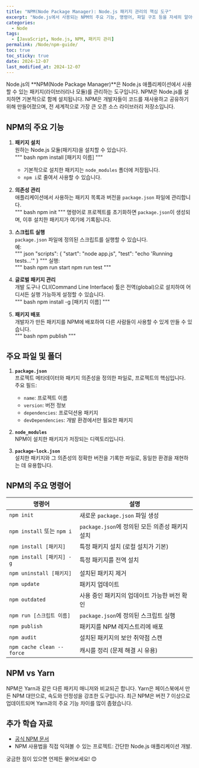 ```yaml
---
title: "NPM(Node Package Manager): Node.js 패키지 관리의 핵심 도구"
excerpt: "Node.js에서 사용되는 NPM의 주요 기능, 명령어, 파일 구조 등을 자세히 알아봅니다. NPM은 패키지 설치와 관리, 그리고 배포까지 다양한 기능을 제공합니다."
categories:
  - Node
tags:
  - [JavaScript, Node.js, NPM, 패키지 관리]
permalink: /Node/npm-guide/
toc: true
toc_sticky: true
date: 2024-12-07
last_modified_at: 2024-12-07
---
```


Node.js의 **NPM(Node Package Manager)**은 Node.js 애플리케이션에서 사용할 수 있는 패키지(라이브러리나 모듈)를 관리하는 도구입니다. NPM은 Node.js를 설치하면 기본적으로 함께 설치됩니다. NPM은 개발자들이 코드를 재사용하고 공유하기 위해 만들어졌으며, 전 세계적으로 가장 큰 오픈 소스 라이브러리 저장소입니다.

## **NPM의 주요 기능**
1. **패키지 설치**  
   원하는 Node.js 모듈(패키지)을 설치할 수 있습니다.  
   """
   bash
   npm install [패키지 이름]
   """
   - 기본적으로 설치한 패키지는 `node_modules` 폴더에 저장됩니다.
   - `npm i`로 줄여서 사용할 수 있습니다.

2. **의존성 관리**  
   애플리케이션에서 사용하는 패키지 목록과 버전을 `package.json` 파일에 관리합니다.  
   """
   bash
   npm init
   """
   명령어로 프로젝트를 초기화하면 `package.json`이 생성되며, 이후 설치한 패키지가 여기에 기록됩니다.

3. **스크립트 실행**  
   `package.json` 파일에 정의된 스크립트를 실행할 수 있습니다.  
   예:  
   """
   json
   "scripts": {
     "start": "node app.js",
     "test": "echo 'Running tests...'"
   }
   """
   실행:  
   """
   bash
   npm run start
   npm run test
   """

4. **글로벌 패키지 관리**  
   개발 도구나 CLI(Command Line Interface) 툴은 전역(global)으로 설치하여 어디서든 실행 가능하게 설정할 수 있습니다.  
   """
   bash
   npm install -g [패키지 이름]
   """

5. **패키지 배포**  
   개발자가 만든 패키지를 NPM에 배포하여 다른 사람들이 사용할 수 있게 만들 수 있습니다.  
   """
   bash
   npm publish
   """

## **주요 파일 및 폴더**
1. **`package.json`**  
   프로젝트 메타데이터와 패키지 의존성을 정의한 파일로, 프로젝트의 핵심입니다.  
   주요 필드:
   - `name`: 프로젝트 이름
   - `version`: 버전 정보
   - `dependencies`: 프로덕션용 패키지
   - `devDependencies`: 개발 환경에서만 필요한 패키지

2. **`node_modules`**  
   NPM이 설치한 패키지가 저장되는 디렉토리입니다.

3. **`package-lock.json`**  
   설치한 패키지와 그 의존성의 정확한 버전을 기록한 파일로, 동일한 환경을 재현하는 데 유용합니다.

## **NPM의 주요 명령어**
| 명령어                     | 설명                                                                            |
|----------------------------|---------------------------------------------------------------------------------|
| `npm init`                 | 새로운 `package.json` 파일 생성                                                |
| `npm install` 또는 `npm i` | `package.json`에 정의된 모든 의존성 패키지 설치                                 |
| `npm install [패키지]`     | 특정 패키지 설치 (로컬 설치가 기본)                                             |
| `npm install [패키지] -g`  | 특정 패키지를 전역 설치                                                        |
| `npm uninstall [패키지]`   | 설치된 패키지 제거                                                             |
| `npm update`               | 패키지 업데이트                                                               |
| `npm outdated`             | 사용 중인 패키지의 업데이트 가능한 버전 확인                                   |
| `npm run [스크립트 이름]`  | `package.json`에 정의된 스크립트 실행                                          |
| `npm publish`              | 패키지를 NPM 레지스트리에 배포                                                |
| `npm audit`                | 설치된 패키지의 보안 취약점 스캔                                              |
| `npm cache clean --force`  | 캐시를 정리 (문제 해결 시 유용)                                                |

## **NPM vs Yarn**
NPM은 Yarn과 같은 다른 패키지 매니저와 비교되곤 합니다. Yarn은 페이스북에서 만든 NPM 대안으로, 속도와 안정성을 강조한 도구입니다. 최근 NPM은 버전 7 이상으로 업데이트되며 Yarn과의 주요 기능 차이를 많이 좁혔습니다.

## **추가 학습 자료**
- [공식 NPM 문서](https://docs.npmjs.com/)  
- NPM 사용법을 직접 익혀볼 수 있는 프로젝트: 간단한 Node.js 애플리케이션 개발.

궁금한 점이 있으면 언제든 물어보세요! 😊
